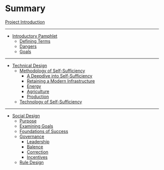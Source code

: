 # Summary

[Project Introduction](Introduction.md)

---

- [Introductory Pamphlet](pamphlet/Terms.md)
    - [Defining Terms](pamphlet/Terms.md)
    - [Dangers](pamphlet/Dangers.md)
    - [Goals](pamphlet/Goals.md)

---

- [Technical Design](tech/Introduction.md)
    - [Methodology of Self-Sufficiency](tech/Deepdive_Self-Sufficiency.md) 
        - [A Deepdive into Self-Sufficiency](tech/Deepdive_Self-Sufficiency.md)
        - [Retaining a Modern Infrastructure](tech/Retaining_Modern_Infrastructure.md)
        - [Energy]()
        - [Agriculture]()
        - [Production]()
    - [Technology of Self-Sufficiency]()

---

- [Social Design](social/Purpose.md)
    - [Purpose](social/Purpose.md)
    - [Examining Goals](social/Examining_Goals.md)
    - [Foundations of Success](social/Foundations_of_Success.md)
    - [Governance]()
        - [Leadership]()
        - [Balence]()
        - [Correction]()
        - [Incentives]()
    - [Rule Design]()
